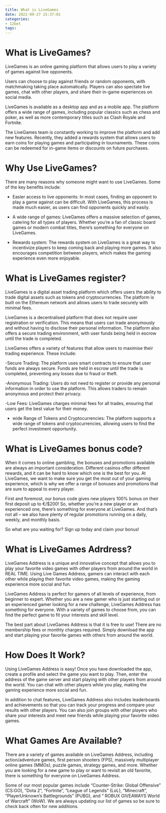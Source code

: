 ```yaml
---
title: What is LiveGames
date: 2022-09-27 15:37:01
categories:
- 12bet
tags:
---
```



#  What is LiveGames?

LiveGames is an online gaming platform that allows users to play a variety of games against live opponents.

Users can choose to play against friends or random opponents, with matchmaking taking place automatically. Players can also spectate live games, chat with other players, and share their in-game experiences on social media.

LiveGames is available as a desktop app and as a mobile app. The platform offers a wide range of games, including popular classics such as chess and poker, as well as more contemporary titles such as Clash Royale and Fortnite.

The LiveGames team is constantly working to improve the platform and add new features. Recently, they added a rewards system that allows users to earn coins for playing games and participating in tournaments. These coins can be redeemed for in-game items or discounts on future purchases.

# Why Use LiveGames?

There are many reasons why someone might want to use LiveGames. Some of the key benefits include:

* Easier access to live opponents: In most cases, finding an opponent to play a game against can be difficult. With LiveGames, this process is made much easier, as users can find opponents quickly and easily.

* A wide range of games: LiveGames offers a massive selection of games, catering for all types of players. Whether you’re a fan of classic board games or modern combat titles, there’s something for everyone on LiveGames.

* Rewards system: The rewards system on LiveGames is a great way to incentivize players to keep coming back and playing more games. It also encourages competition between players, which makes the gaming experience even more enjoyable.

#  What is LiveGames register?

LiveGames is a digital asset trading platform which offers users the ability to trade digital assets such as tokens and cryptocurrencies. The platform is built on the Ethereum network and allows users to trade securely with minimal fees.

LiveGames is a decentralised platform that does not require user registration or verification. This means that users can trade anonymously and without having to disclose their personal information. The platform also offers a secure trading environment, with user funds being held in escrow until the trade is completed.

LiveGames offers a variety of features that allow users to maximise their trading experience. These include:

-Secure Trading: The platform uses smart contracts to ensure that user funds are always secure. Funds are held in escrow until the trade is completed, preventing any losses due to fraud or theft.

-Anonymous Trading: Users do not need to register or provide any personal information in order to use the platform. This allows traders to remain anonymous and protect their privacy.

-Low Fees: LiveGames charges minimal fees for all trades, ensuring that users get the best value for their money.

- wide Range of Tokens and Cryptocurrencies: The platform supports a wide range of tokens and cryptocurrencies, allowing users to find the perfect investment opportunity.

#  What is LiveGames bonus code?

When it comes to online gambling, the bonuses and promotions available are always an important consideration. Different casinos offer different rewards, and it can be hard to know which one is the best for you. At LiveGames, we want to make sure you get the most out of your gaming experience, which is why we offer a range of bonuses and promotions that are sure to appeal to every player.

First and foremost, our bonus code gives new players 100% bonus on their first deposit up to €/$200! So, whether you’re a new player or an experienced one, there’s something for everyone at LiveGames. And that’s not all – we also have plenty of regular promotions running on a daily, weekly, and monthly basis.

So what are you waiting for? Sign up today and claim your bonus!

#  What is LiveGames Adrdress?

LiveGames Address is a unique and innovative concept that allows you to play your favorite video games with other players from around the world in REAL TIME. Using Live Games Address, gamers can interact with each other while playing their favorite video games, making the gaming experience more social and fun.

LiveGames Address is perfect for gamers of all levels of experience, from beginner to expert. Whether you are a new gamer who is just starting out or an experienced gamer looking for a new challenge, LiveGames Address has something for everyone. With a variety of games to choose from, you can find the perfect game to fit your interests and skill level.

The best part about LiveGames Address is that it is free to use! There are no membership fees or monthly charges required. Simply download the app and start playing your favorite games with others from around the world.

# How Does It Work?

Using LiveGames Address is easy! Once you have downloaded the app, create a profile and select the game you want to play. Then, enter the address of the game server and start playing with other players from around the world. You can chat with other players while you play, making the gaming experience more social and fun.

In addition to chat features, LiveGames Address also includes leaderboards and achievements so that you can track your progress and compare your results with other players. You can also join groups with other players who share your interests and meet new friends while playing your favorite video games.

# What Games Are Available?

There are a variety of games available on LiveGames Address, including action/adventure games, first person shooters (FPS), massively multiplayer online games (MMOs), puzzle games, strategy games, and more. Whether you are looking for a new game to play or want to revisit an old favorite, there is something for everyone on LiveGames Address.

Some of our most popular games include “Counter-Strike: Global Offensive” (CS:GO), “Dota 2”, “Fortnite”, “League of Legends” (LoL), “Minecraft”, “PlayerUnknown’s Battlegrounds” (PUBG), and “ ROBUX GIVEAWAYS World of Warcraft” (WoW). We are always updating our list of games so be sure to check back often for new additions.